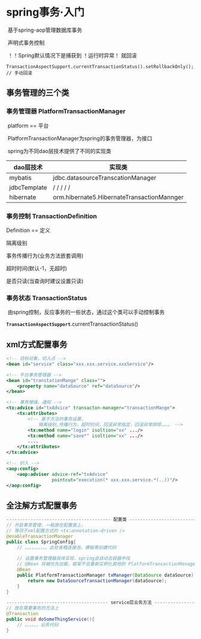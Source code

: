 # spring事务·入门

​	基于spring-aop管理数据库事务

​	声明式事务控制

​	！！Spring默认情况下是捕获到 ！运行时异常！ 就回滚

 	TransactionAspectSupport.currentTransactionStatus().setRollbackOnly(); // 手动回滚

## 事务管理的三个类

### 事务管理器   PlatformTransactionManager

​	platform == 平台

​	PlatformTransactionManager为spring的事务管理器，为接口

​	spring为不同dao层技术提供了不同的实现类

| dao层技术    | 实现类                                     |
| ------------ | ------------------------------------------ |
| mybatis      | jdbc.datasourceTranscationManager          |
| jdbcTemplate | \/ \/ \/ \/ \/                             |
| hibernate    | orm.hibernate5.HibernateTransactionMannger |

### 事务控制	TransactionDefinition 

Definition == 定义



隔离级别

事务传播行为(业务方法嵌套调用)

超时时间(默认-1，无超时)

是否只读(当查询时建议设置只读)



### 事务状态   TransactionStatus

​	由spring控制，反应事务的一些状态，通过这个类可以手动控制事务

​	**`TransactionAspectSupport`**.currentTransactionStatus()



## xml方式配置事务

```xml
<!-- 目标对象，切入点 -->
<bean id="service" class="xxx.xxx.service.xxxService"/>

<!-- 平台事务管理器 -->
<bean id="transtationMange"	class="">
	<property name="dataSource" ref="dataSource"/>
</bean>

<!-- 事务增强，通知 -->
<tx:advice id="txAdvice" transacton-manager="transactionMange">
	<tx:attributes>
        <!-- 基于方法的事务设置，
			隔离级别,传播行为，超时时间，回滚异常指定，回滚异常排除。。。。 -->
    	<tx:method name="login" isoltion="xx" .../>
        <tx:method name="save*" isoltion="xx" .../>
        ....
    </tx:attributes>
</tx:advice>

<!-- 织入 -->
<aop:config>
	<aop:adviser advice-ref="txAdvice" 
                 pointcut="execution(* xxx.xxx.service.*(..))"/>
</aop:config>

```



## 全注解方式配置事务

```java
--------------------------------------- 配置类 ----------------------------------------
// 开启事务管理，一般放在配置类上，
// 等同于xml配置方式的 <tx:annotation-driven />
@enableTransactionManager 	
public class SpringConfig{
    // 。。。。。。。。。。此处省略连接池，模板等创建代码
    
    // 设置事务管理器具体实现，spring会自动去容器中找
    // @Bean 将被优先加载，框架不会重新实例化其他的 PlatformTransactionManager 实现类
    @Bean
    public PlatformTransactionManager txManager(DataSource dataSource) {
        return new DataSourceTransactionManager(dataSource);
    }
}

-------------------------------------- service层业务方法 ----------------------------------
// 放在需要事务的方法上
@Transaction	
public void doSomeThingService(){
    // 。。。。。。业务代码
}
```

